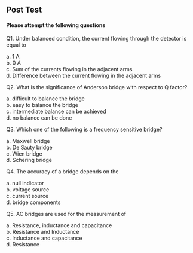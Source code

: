 ## Post Test
#### Please attempt the following questions

Q1. Under balanced condition, the current flowing through the detector is equal to<br>

a.   1 A<br>
b.   0 A<br>
c.   Sum of the currents flowing in the adjacent arms<br>
d.   Difference between the current flowing in the adjacent arms<br>

Q2. What is the significance of Anderson bridge with respect to Q factor?<br> 
 
a.   difficult to balance the bridge<br>
b.   easy to balance the bridge<br>
c.   intermediate balance can be achieved<br>
d.   no balance can be done<br>

Q3. Which one of the following is a frequency sensitive bridge?<br>
 
a.   Maxwell bridge<br>
b.   De Sauty bridge<br>
c.   Wien bridge<br>
d.   Schering bridge<br>

Q4. The accuracy of a bridge depends on the<br>

a.   null indicator<br>
b.   voltage source<br>
c.   current source<br>
d.   bridge components<br>

Q5. AC bridges are used for the measurement of<br>

a.   Resistance, inductance and capacitance<br>
b.   Resistance and Inductance<br>
c.   Inductance and capacitance<br>
d.   Resistance<br>





